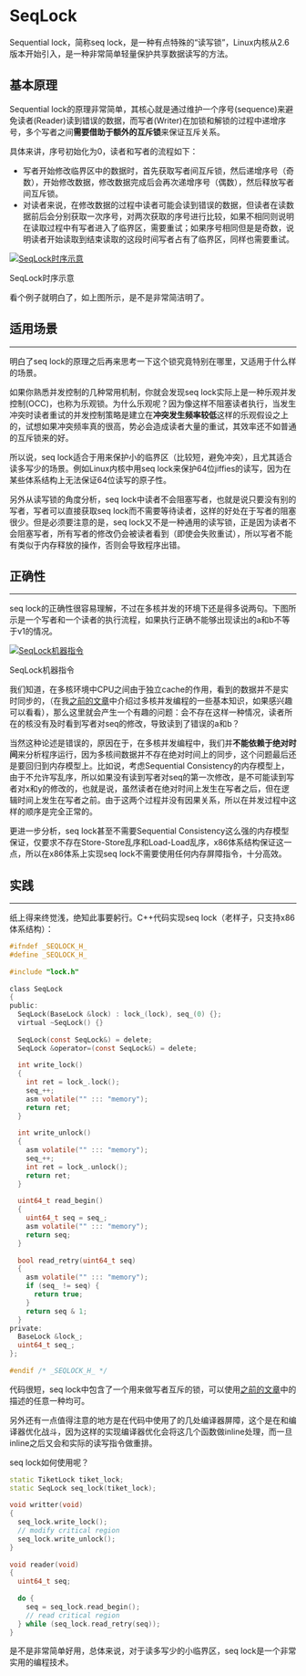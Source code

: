 # SeqLock

Sequential lock，简称seq lock，是一种有点特殊的“读写锁”，Linux内核从2.6版本开始引入，是一种非常简单轻量保护共享数据读写的方法。

## 基本原理





Sequential lock的原理非常简单，其核心就是通过维护一个序号(sequence)来避免读者(Reader)读到错误的数据，而写者(Writer)在加锁和解锁的过程中递增序号，多个写者之间**需要借助于额外的互斥锁**来保证互斥关系。

具体来讲，序号初始化为0，读者和写者的流程如下：

- 写者开始修改临界区中的数据时，首先获取写者间互斥锁，然后递增序号（奇数），开始修改数据，修改数据完成后会再次递增序号（偶数），然后释放写者间互斥锁。
- 对读者来说，在修改数据的过程中读者可能会读到错误的数据，但读者在读数据前后会分别获取一次序号，对两次获取的序号进行比较，如果不相同则说明在读取过程中有写者进入了临界区，需要重试；如果序号相同但是是奇数，说明读者开始读取到结束读取的这段时间写者占有了临界区，同样也需要重试。

[![SeqLock时序示意](http://blog.kongfy.com/wp-content/uploads/2017/04/seqlock1.jpg)](http://blog.kongfy.com/wp-content/uploads/2017/04/seqlock1.jpg)

SeqLock时序示意

看个例子就明白了，如上图所示，是不是非常简洁明了。



## 适用场景

------

明白了seq lock的原理之后再来思考一下这个锁究竟特别在哪里，又适用于什么样的场景。

如果你熟悉并发控制的几种常用机制，你就会发现seq lock实际上是一种乐观并发控制(OCC)，也称为乐观锁。为什么乐观呢？因为像这样不阻塞读者执行，当发生冲突时读者重试的并发控制策略是建立在**冲突发生频率较低**这样的乐观假设之上的，试想如果冲突频率真的很高，势必会造成读者大量的重试，其效率还不如普通的互斥锁来的好。

所以说，seq lock适合于用来保护小的临界区（比较短，避免冲突），且尤其适合读多写少的场景。例如Linux内核中用seq lock来保护64位jiffies的读写，因为在某些体系结构上无法保证64位读写的原子性。

另外从读写锁的角度分析，seq lock中读者不会阻塞写者，也就是说只要没有别的写者，写者可以直接获取seq lock而不需要等待读者，这样的好处在于写者的阻塞很少。但是必须要注意的是，seq lock又不是一种通用的读写锁，正是因为读者不会阻塞写者，所有写者的修改仍会被读者看到（即使会失败重试），所以写者不能有类似于内存释放的操作，否则会导致程序出错。

## 正确性

------

seq lock的正确性很容易理解，不过在多核并发的环境下还是得多说两句。下图所示是一个写者和一个读者的执行流程，如果执行正确不能够出现读出的a和b不等于v1的情况。

[![SeqLock机器指令](http://blog.kongfy.com/wp-content/uploads/2017/04/seqlock.png)](http://blog.kongfy.com/wp-content/uploads/2017/04/seqlock.png)

SeqLock机器指令

我们知道，在多核环境中CPU之间由于独立cache的作用，看到的数据并不是实时同步的，（在我[之前的文章](http://blog.kongfy.com/2016/10/cache-coherence-sequential-consistency-and-memory-barrier/)中介绍过多核并发编程的一些基本知识，如果感兴趣可以看看），那么这里就会产生一个有趣的问题：会不存在这样一种情况，读者所在的核没有及时看到写者对seq的修改，导致读到了错误的a和b？

当然这种论述是错误的，原因在于，在多核并发编程中，我们并**不能依赖于绝对时间**来分析程序运行，因为多核间数据并不存在绝对时间上的同步，这个问题最后还是要回归到内存模型上。比如说，考虑Sequential Consistency的内存模型上，由于不允许写乱序，所以如果没有读到写者对seq的第一次修改，是不可能读到写者对x和y的修改的，也就是说，虽然读者在绝对时间上发生在写者之后，但在逻辑时间上发生在写者之前。由于这两个过程并没有因果关系，所以在并发过程中这样的顺序是完全正常的。

更进一步分析，seq lock甚至不需要Sequential Consistency这么强的内存模型保证，仅要求不存在Store-Store乱序和Load-Load乱序，x86体系结构保证这一点，所以在x86体系上实现seq lock不需要使用任何内存屏障指令，十分高效。

## 实践

------

纸上得来终觉浅，绝知此事要躬行。C++代码实现seq lock（老样子，只支持x86体系结构）：



```c
#ifndef _SEQLOCK_H_
#define _SEQLOCK_H_
 
#include "lock.h"
 
class SeqLock
{
public:
  SeqLock(BaseLock &lock) : lock_(lock), seq_(0) {};
  virtual ~SeqLock() {}
 
  SeqLock(const SeqLock&) = delete;
  SeqLock &operator=(const SeqLock&) = delete;
 
  int write_lock()
  {
    int ret = lock_.lock();
    seq_++;
    asm volatile("" ::: "memory");
    return ret;
  }
 
  int write_unlock()
  {
    asm volatile("" ::: "memory");
    seq_++;
    int ret = lock_.unlock();
    return ret;
  }
 
  uint64_t read_begin()
  {
    uint64_t seq = seq_;
    asm volatile("" ::: "memory");
    return seq;
  }
 
  bool read_retry(uint64_t seq)
  {
    asm volatile("" ::: "memory");
    if (seq_ != seq) {
      return true;
    }
    return seq & 1;
  }
private:
  BaseLock &lock_;
  uint64_t seq_;
};
 
#endif /* _SEQLOCK_H_ */
```



代码很短，seq lock中包含了一个用来做写者互斥的锁，可以使用[之前的文章](http://blog.kongfy.com/2017/01/用户态同步之自旋锁/)中的描述的任意一种均可。

另外还有一点值得注意的地方是在代码中使用了的几处编译器屏障，这个是在和编译器优化战斗，因为这样的实现编译器优化会将这几个函数做inline处理，而一旦inline之后又会和实际的读写指令做重排。

seq lock如何使用呢？



```c++
static TiketLock tiket_lock;
static SeqLock seq_lock(tiket_lock);
 
void writter(void)
{
  seq_lock.write_lock();
  // modify critical region
  seq_lock.write_unlock();
}
 
void reader(void)
{
  uint64_t seq;
 
  do {
    seq = seq_lock.read_begin();
    // read critical region
  } while (seq_lock.read_retry(seq));
}
```



是不是非常简单好用，总体来说，对于读多写少的小临界区，seq lock是一个非常实用的编程技术。